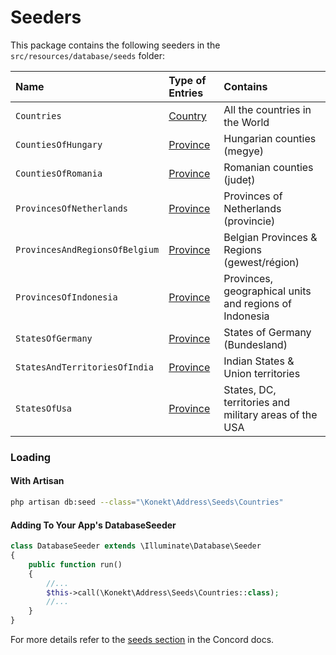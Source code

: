 # Seeders

This package contains the following seeders in the `src/resources/database/seeds` folder:

| Name                           | Type of Entries         | Contains                                               |
|:-------------------------------|:------------------------|:-------------------------------------------------------|
| `Countries`                    | [Country](country.md)   | All the countries in the World                         |
| `CountiesOfHungary`            | [Province](province.md) | Hungarian counties (megye)                             |
| `CountiesOfRomania`            | [Province](province.md) | Romanian counties (județ)                              |
| `ProvincesOfNetherlands`       | [Province](province.md) | Provinces of Netherlands (provincie)                   |
| `ProvincesAndRegionsOfBelgium` | [Province](province.md) | Belgian Provinces & Regions (gewest/région)            |
| `ProvincesOfIndonesia`         | [Province](province.md) | Provinces, geographical units and regions of Indonesia |
| `StatesOfGermany`              | [Province](province.md) | States of Germany (Bundesland)                         |
| `StatesAndTerritoriesOfIndia`  | [Province](province.md) | Indian States & Union territories                      |
| `StatesOfUsa`                  | [Province](province.md) | States, DC, territories and military areas of the USA  |

### Loading

#### With Artisan

```bash
php artisan db:seed --class="\Konekt\Address\Seeds\Countries"
```

#### Adding To Your App's DatabaseSeeder

```php
class DatabaseSeeder extends \Illuminate\Database\Seeder
{
    public function run()
    {
        //...
        $this->call(\Konekt\Address\Seeds\Countries::class);
        //...
    }
}
```

For more details refer to the [seeds section](https://konekt.dev/concord/1.3/seeds) in the Concord
docs.
